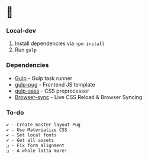 # :tangerine:

### Local-dev
1. Install dependencies via `npm install` 
2. Run `gulp`

### Dependencies
* [Gulp](https://github.com/gulpjs/gulp) - Gulp task runner
* [gulp-pug](https://www.npmjs.com/package/gulp-pug) - Frontend JS template
* [gulp-sass](https://www.npmjs.com/package/gulp-sass) - CSS preprocessor
* [Browser-sync](https://www.npmjs.com/package/browser-sync) - Live CSS Reload & Browser Syncing

### To-do
	✔ - Create master layout Pug
    ✔ - Use Materialize CSS
    ✔ - Set local fonts
    ✔ - Get all assets
    ❑ - Fix form alignment
    ❑ - A whole lotta more!